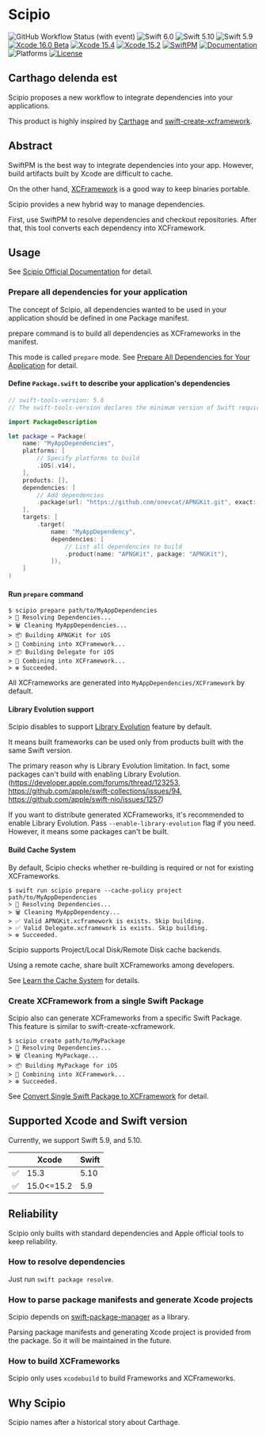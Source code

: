 # Scipio

![GitHub Workflow Status (with event)](https://img.shields.io/github/actions/workflow/status/giginet/Scipio/tests.yml?style=flat-square&logo=github)
![Swift 6.0](https://img.shields.io/badge/Swift-6.0-FA7343?logo=swift&style=flat-square)
![Swift 5.10](https://img.shields.io/badge/Swift-5.10-FA7343?logo=swift&style=flat-square)
![Swift 5.9](https://img.shields.io/badge/Swift-5.9-FA7343?logo=swift&style=flat-square)
[![Xcode 16.0 Beta](https://img.shields.io/badge/Xcode-16.0-147EFB?style=flat-square&logo=xcode&link=https%3A%2F%2Fdeveloper.apple.com%2Fxcode%2F)](https://developer.apple.com/xcode/)
[![Xcode 15.4](https://img.shields.io/badge/Xcode-15.4-147EFB?style=flat-square&logo=xcode&link=https%3A%2F%2Fdeveloper.apple.com%2Fxcode%2F)](https://developer.apple.com/xcode/)
[![Xcode 15.2](https://img.shields.io/badge/Xcode-15.2-147EFB?style=flat-square&logo=xcode&link=https%3A%2F%2Fdeveloper.apple.com%2Fxcode%2F)](https://developer.apple.com/xcode/)
[![SwiftPM](https://img.shields.io/badge/SwiftPM-compatible-green?logo=swift&style=flat-square)](https://swift.org/package-manager/) 
[![Documentation](https://img.shields.io/badge/Documentation-available-green?style=flat-square)](https://giginet.github.io/Scipio/documentation/scipio/)
![Platforms](https://img.shields.io/badge/Platform-iOS%7CmacOS%7CwatchOS%7CtvOS%7CvisionOS-lightgray?logo=apple&style=flat-square)
[![License](https://img.shields.io/badge/License-MIT-darkgray?style=flat-square)
](https://github.com/giginet/Scipio/blob/main/LICENSE.md)

## Carthago delenda est

Scipio proposes a new workflow to integrate dependencies into your applications.

This product is highly inspired by [Carthage](https://github.com/Carthage/Carthage) and [swift-create-xcframework](https://github.com/unsignedapps/swift-create-xcframework).

## Abstract

SwiftPM is the best way to integrate dependencies into your app.
However, build artifacts built by Xcode are difficult to cache.

On the other hand, [XCFramework](https://developer.apple.com/videos/play/wwdc2019/416/) is a good way to keep binaries portable.

Scipio provides a new hybrid way to manage dependencies.

First, use SwiftPM to resolve dependencies and checkout repositories. After that, this tool converts each dependency into XCFramework.

## Usage

See [Scipio Official Documentation](https://giginet.github.io/Scipio/documentation/scipio) for detail.

### Prepare all dependencies for your application

The concept of Scipio, all dependencies wanted to be used in your application should be defined in one Package manifest.

prepare command is to build all dependencies as XCFrameworks in the manifest.

This mode is called `prepare` mode. See [Prepare All Dependencies for Your Application](https://giginet.github.io/Scipio/documentation/scipio/prepare-cache-for-applications) for detail.

#### Define `Package.swift` to describe your application's dependencies

```swift
// swift-tools-version: 5.6
// The swift-tools-version declares the minimum version of Swift required to build this package.

import PackageDescription

let package = Package(
    name: "MyAppDependencies",
    platforms: [
        // Specify platforms to build
        .iOS(.v14),
    ],
    products: [],
    dependencies: [
        // Add dependencies
        .package(url: "https://github.com/onevcat/APNGKit.git", exact: "2.2.1"),
    ],
    targets: [
        .target(
            name: "MyAppDependency",
            dependencies: [
                // List all dependencies to build
                .product(name: "APNGKit", package: "APNGKit"),
            ]),
    ]
)

```

#### Run `prepare` command

```
$ scipio prepare path/to/MyAppDependencies
> 🔁 Resolving Dependencies...
> 🗑️ Cleaning MyAppDependencies...
> 📦 Building APNGKit for iOS
> 🚀 Combining into XCFramework...
> 📦 Building Delegate for iOS
> 🚀 Combining into XCFramework...
> ❇️ Succeeded.
```

All XCFrameworks are generated into `MyAppDependencies/XCFramework` by default.

#### Library Evolution support

Scipio disables to support [Library Evolution](https://www.swift.org/blog/library-evolution/) feature by default.

It means built frameworks can be used only from products built with the same Swift version.

The primary reason why is Library Evolution limitation. 
In fact, some packages can't build with enabling Library Evolution. (https://developer.apple.com/forums/thread/123253, https://github.com/apple/swift-collections/issues/94, https://github.com/apple/swift-nio/issues/1257)

If you want to distribute generated XCFrameworks, it's recommended to enable Library Evolution. Pass `--enable-library-evolution` flag if you need.
However, it means some packages can't be built.

#### Build Cache System

By default, Scipio checks whether re-building is required or not for existing XCFrameworks.

```
$ swift run scipio prepare --cache-policy project path/to/MyAppDependencies
> 🔁 Resolving Dependencies...
> 🗑️ Cleaning MyAppDependency...
> ✅ Valid APNGKit.xcframework is exists. Skip building.
> ✅ Valid Delegate.xcframework is exists. Skip building.
> ❇️ Succeeded.
```

Scipio supports Project/Local Disk/Remote Disk cache backends.

Using a remote cache, share built XCFrameworks among developers.

See [Learn the Cache System](https://giginet.github.io/Scipio/documentation/scipio/cache-system) for details.

### Create XCFramework from a single Swift Package

Scipio also can generate XCFrameworks from a specific Swift Package. This feature is similar to swift-create-xcframework.

```
$ scipio create path/to/MyPackage
> 🔁 Resolving Dependencies...
> 🗑️ Cleaning MyPackage...
> 📦 Building MyPackage for iOS
> 🚀 Combining into XCFramework...
> ❇️ Succeeded.
```

See [Convert Single Swift Package to XCFramework](https://giginet.github.io/Scipio/documentation/scipio/create-frameworks) for detail.

## Supported Xcode and Swift version

Currently, we support Swift 5.9, and 5.10.

|    | Xcode      | Swift |
|----|------------|-------|
| ✅ | 15.3       | 5.10  |
| ✅ | 15.0<=15.2 | 5.9   |

## Reliability

Scipio only builts with standard dependencies and Apple official tools to keep reliability.

### How to resolve dependencies

Just run `swift package resolve`.

### How to parse package manifests and generate Xcode projects

Scipio depends on [swift-package-manager](https://github.com/apple/swift-package-manager) as a library.

Parsing package manifests and generating Xcode project is provided from the package. So it will be maintained in the future.

### How to build XCFrameworks

Scipio only uses `xcodebuild` to build Frameworks and XCFrameworks.

## Why Scipio

Scipio names after a historical story about Carthage.

